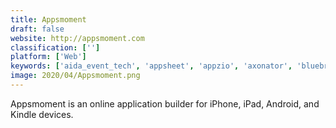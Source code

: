```yaml
---
title: Appsmoment
draft: false 
website: http://appsmoment.com
classification: ['']
platform: ['Web']
keywords: ['aida_event_tech', 'appsheet', 'appzio', 'axonator', 'bluebridge', 'device_magic', 'eachscape', 'fulcrum', 'fuse', 'goodbarber', 'lightwell', 'microsoft_powerapps', 'mobidonia', 'seattleclouds', 'shoutem', 'siberian_cms', 'thunkable', 'wordpress', 'about.me', 'ibuildapp']
image: 2020/04/Appsmoment.png
---
```

Appsmoment is an online application builder for iPhone, iPad, Android, and Kindle devices.